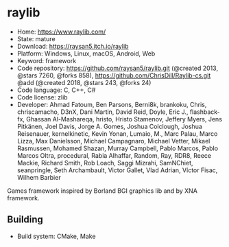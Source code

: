 # raylib

- Home: https://www.raylib.com/
- State: mature
- Download: https://raysan5.itch.io/raylib
- Platform: Windows, Linux, macOS, Android, Web
- Keyword: framework
- Code repository: https://github.com/raysan5/raylib.git (@created 2013, @stars 7260, @forks 858), https://github.com/ChrisDill/Raylib-cs.git @add (@created 2018, @stars 243, @forks 24)
- Code language: C, C++, C#
- Code license: zlib
- Developer: Ahmad Fatoum, Ben Parsons, Berni8k, brankoku, Chris, chriscamacho, D3nX, Dani Martin, David Reid, Doyle, Eric J., flashback-fx, Ghassan Al-Mashareqa, hristo, Hristo Stamenov, Jeffery Myers, Jens Pitkänen, Joel Davis, Jorge A. Gomes, Joshua Colclough, Joshua Reisenauer, kernelkinetic, Kevin Yonan, Lumaio, M., Marc Palau, Marco Lizza, Max Danielsson, Michael Campagnaro, Michael Vetter, Mikael Rasmussen, Mohamed Shazan, Murray Campbell, Pablo Marcos, Pablo Marcos Oltra, procedural, Rabia Alhaffar, Random, Ray, RDR8, Reece Mackie, Richard Smith, Rob Loach, Saggi Mizrahi, SamNChiet, seanpringle, Seth Archambault, Victor Gallet, Vlad Adrian, Víctor Fisac, Wilhem Barbier

Games framework inspired by Borland BGI graphics lib and by XNA framework.

## Building

- Build system: CMake, Make
